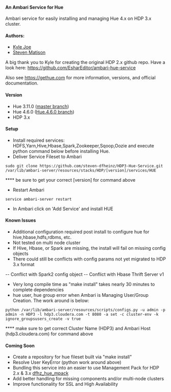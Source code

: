#### An Ambari Service for Hue
Ambari service for easily installing and managing Hue 4.x on HDP 3.x cluster.

#### Authors: 
  - [Kyle Joe](https://github.com/EsharEditor)
  - [Steven Matison](https://github.com/steven-dfheinz)

A big thank you to Kyle for creating the original HDP 2.x github repo. 
Have a look here:  https://github.com/EsharEditor/ambari-hue-service

Also see https://gethue.com for more information, versions, and official documentation.

#### Version
- Hue 3.11.0 ([master branch](https://github.com/steven-dfheinz/HDP3-Hue-Service))
- Hue 4.6.0 ([Hue.4.6.0 branch](https://github.com/steven-dfheinz/HDP3-Hue-Service/tree/Hue.4.6.0))
- HDP 3.x

#### Setup
- Install required services: HDFS,Yarn,Hive,Hbase,Spark,Zookeeper,Sqoop,Oozie and execute python command below before installing Hue.
- Deliver Service Fileset to Ambari   
``` 
sudo git clone https://github.com/steven-dfheinz/HDP3-Hue-Service.git /var/lib/ambari-server/resources/stacks/HDP/[version]/services/HUE
```
  **** be sure to get your correct [version] for command above

- Restart Ambari
```
service ambari-server restart
```
- In Ambari click on 'Add Service' and install HUE

#### Known Issues
- Additional configuration required post install to configure hue for hive,hbase,hdfs,rdbms, etc.
- Not tested on multi node cluster
- If Hive, Hbase, or Spark are missing, the install will fail on missing config objects
- There could still be conflicts with config params not yet migrated to HDP 3.x format

--   Conflict with Spark2 config object
--   Conflict with Hbase Thrift Server v1
- Very long compile time as "make install" takes nearly 30 minutes to complete dependencies
- hue user, hue group error when Ambari is Managing User/Group Creation. The work around is below:
```
python /var/lib/ambari-server/resources/scripts/configs.py -u admin -p admin -n HDP3 -l hdp3.cloudera.com -t 8080 -a set -c cluster-env -k  ignore_groupsusers_create -v true
```
  **** make sure to get correct Cluster Name (HDP3) and Ambari Host (hdp3.cloudera.com) for command above

#### Coming Soon
- Create a repository for hue fileset built via "make install"
- Resolve User KeyError (python work around above)
- Bundling this service into an easier to use Management Pack for HDP 2.x & 3.x [dfhz_hue_mpack](https://github.com/steven-dfheinz/dfhz_hue_mpack)
- Add better handling for missing components and/or multi-node clusters
- Improve functionality for SSL and High Availability

